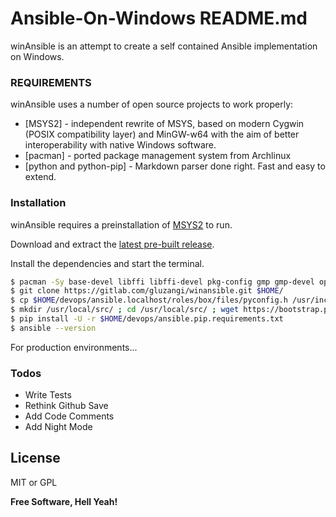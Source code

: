 # Ansible-On-Windows README.md

winAnsible is an attempt to create a self contained Ansible implementation on Windows.

### REQUIREMENTS

winAnsible uses a number of open source projects to work properly:

* [MSYS2] - independent rewrite of MSYS, based on modern Cygwin (POSIX compatibility layer) and MinGW-w64 with the aim of better interoperability with native Windows software.
* [pacman] - ported package management system from Archlinux
* [python and python-pip] - Markdown parser done right. Fast and easy to extend.

### Installation

winAnsible requires a preinstallation of [MSYS2](http://msys2.github.io/) to run.

Download and extract the [latest pre-built release](http://repo.msys2.org/distrib/x86_64/msys2-x86_64-20161025.exe).

Install the dependencies and start the terminal.

```sh
$ pacman -Sy base-devel libffi libffi-devel pkg-config gmp gmp-devel openssh openssl openssl-devel git python2 python2-setuptools
$ git clone https://gitlab.com/gluzangi/winansible.git $HOME/ 
$ cp $HOME/devops/ansible.localhost/roles/box/files/pyconfig.h /usr/include/python2.7/pyconfig.h
$ mkdir /usr/local/src/ ; cd /usr/local/src/ ; wget https://bootstrap.pypa.io/get-pip.py ; python get-pip.py
$ pip install -U -r $HOME/devops/ansible.pip.requirements.txt
$ ansible --version
```

For production environments...

### Todos

 - Write Tests
 - Rethink Github Save
 - Add Code Comments
 - Add Night Mode

License
----

MIT or GPL


**Free Software, Hell Yeah!**

[//]: # (These are reference links used in the body of this note and get stripped out when the markdown processor does its job. There is no need to format nicely because it shouldn't be seen. Thanks SO - http://stackoverflow.com/questions/4823468/store-comments-in-markdown-syntax)


   [gluzangi]: <https://github.com/gluzangi>
   [gitlab-repo]: <https://gitlab.com/gluzangi/winansible>
